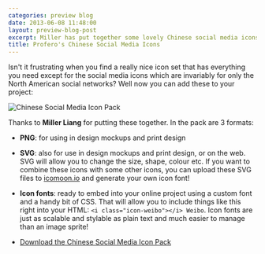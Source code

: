 ```yaml
---
categories: preview blog
date: 2013-06-08 11:48:00
layout: preview-blog-post
excerpt: Miller has put together some lovely Chinese social media icons that we can use in our online projects!
title: Profero's Chinese Social Media Icons
---
```


Isn't it frustrating when you find a really nice icon set that has everything you need except for the social media icons which are invariably for only the North American social networks? Well now you can add these to your project:

![Chinese Social Media Icon Pack](http://files.proferochina.com/?8a6t9cl0aggsw "Chinese Social Media Icon Pack")

Thanks to **Miller Liang** for putting these together. In the pack are 3 formats:
* **PNG**: for using in design mockups and print design
* **SVG**: also for use in design mockups and print design, or on the web. SVG will allow you to change the size, shape, colour etc. If you want to combine these icons with some other icons, you can upload these SVG files to [icomoon.io](http://icomoon.io) and generate your own icon font!
* **Icon fonts**: ready to embed into your online project using a custom font and a handy bit of CSS. That will allow you to include things like this right into your HTML: ```<i class="icon-weibo"></i> Weibo```. Icon fonts are just as scalable and stylable as plain text and much easier to manage than an image sprite!

* [Download the Chinese Social Media Icon Pack](http://files.proferochina.com/?utscoifmd34480 "Download the Chinese Social Media Icon Pack")